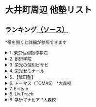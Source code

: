 # 大井町周辺 他塾リスト

## ランキング[（ソース）](https://www.jyukunavi.jp/rank/s1133228.html?gclid=EAIaIQobChMI0ZzTyfyY7wIVGHZgCh3l0gLmEAAYBCAAEgLOn_D_BwE)
*帯を開くと詳細が参照できます

<details>
<summary>1. 東京個別指導学院</summary>

# 東京個別指導学院 大井町教室
*必須項目は★マーク
- [★所在地](#所在地)
- [★大井町教室までのアクセス](#大井町教室までのアクセス)
- [★電話番号](#電話番号)
- [会社概要](#会社概要)
- [★特徴（アピールポイント）](#特徴アピールポイント)
- [大井町教室の進学実績](#大井町教室の指導実績)
- [★口コミ](#口コミ-ソース)
- [★料金詳細](#料金詳細-ソース)

[全体的情報詳細のソース](https://www.kobetsu.co.jp/school/detail/161/)

## 所在地
[〒 140-0014 東京都品川区大井１－１０－３YKビル　５Ｆ](https://www.google.co.jp/maps/place/%E6%9D%B1%E4%BA%AC%E5%80%8B%E5%88%A5%E6%8C%87%E5%B0%8E%E5%AD%A6%E9%99%A2+%E5%A4%A7%E4%BA%95%E7%94%BA%E6%95%99%E5%AE%A4%EF%BC%88%E5%80%8B%E5%88%A5%E6%8C%87%E5%B0%8E%E5%A1%BE%EF%BC%89/@35.6074414,139.7331968,15z/data=!4m5!3m4!1s0x0:0xca5f8bca7d64ed0f!8m2!3d35.6074414!4d139.7331968?hl=ja&shorturl=1)

## 大井町教室までのアクセス
JR大井町駅中央改札を出て右手の階段から1Fへ下りると、正面に「阪急百貨店（大井食品館)」、右方向に「イトーヨーカドー(大井町店)」、その右に東急大井町駅が見えます。東急大井町駅方面に進み、突き当たりを左折して「イトーヨーカドー」に沿って約100m進むとある「YKビル」の5Fが大井町教室です。※1Fに「紳士服のアオキ(大井町駅前店)」があります。

- ＪＲ京浜東北線　大井町駅　西口　徒歩２分
- 東京臨海高速鉄道りんかい線　大井町駅　出口B　徒歩２分
- 東急大井町線　大井町駅　改札口　徒歩２分

## 電話番号
0120-79-3759（月～土：9:30～21:30　日・祝：9:30～21:30）

## 会社概要
### 沿革
株式会社東京個別指導学院は、東京都新宿区に本社を置く、個別指導教育を中心とした教育関連企業。1965年6月、葵商事株式会社の商号をもって設立。1985年、馬場信治氏によって、有限会社日本教育研究会（実質上の存続会社）が設立された。1998年9月、株式の額面を1株50,000円から1株500円に変更するため、葵商事（形式上の存続会社）と合併。同日をもって商号を、株式会社日本教育研究会に変更した。1999年12月15日付けで称号を株式会社日本教育研究会より、株式会社東京個別指導学院に変更した。

### 事業内容
東京個別指導学院は、生徒1人ひとりの「目的別」「能力別」「性格別」に対応した学習指導を行う。個別指導塾事業を中心とし、ベネッセサイエンス教室・ベネッセ文章表現教室事業、CCDnet事業も展開している。

### 経営方針
東京個別指導学院は、成績向上を目的として勉強を教えるだけではなく、子どもたちが学習上の成功体験を積むことにより自信をもち、「やればできるという自信　チャレンジする喜び　夢を持つ事の大切さ　私たちはこの3つの教育理念とホスピタリティをすべての企業活動の基軸とし笑顔あふれる「人の未来」に貢献する」との企業理念に基づいて持続的な企業価値の向上を実現することを基本方針としている。

## 特徴（アピールポイント）
～大井町教室の特徴～
- [伸ばす/指導メソッド]
  - 受験合格も、成績アップも。1人ひとりの目標達成をサポート。
- [導く/学習システム]
  - 学習計画から進捗管理まで。お子さまにぴったりの学び方をご提案。
- [支える/サポート体制]
  - 通いやすい、学びやすい。自由度の高い通塾スタイル＆学習環境。

～大井町教室の特徴（詳細）～
- [特徴1]
  - あなたが勉強したいときにいつでも使える自習室完備！ 自習スペースは開校時であれば、 いつでも使えて質問もできます。
  - 「授業は週2日 + 自習週4日」で毎日来るという生徒さんも沢山いらっしゃいます。　利用時間に関しましてはお気軽にご相談ください。 
- [特徴2]
  - あなたが選んだ先生だから、やる気もUPします。
  - 東京個別なら先生が選べる、担当講師制度があります！ 「やる気」には講師との相性が大事です。 学校や今までの塾の先生で「合わないなぁ」と感じた経験はありませんか？
  - 東京個別なら受験までの信頼できるあなたのパートナーを指名することが可能です。 分からないところはもちろん、勉強の方法や過去問題・弱点の分析など、あなたの選んだ担当の先生が親身に対応してくれるので、もうあなたは受験やテストまで「一人じゃありません」。
  - また、東京個別なら選べる講師、選べる日程なので、部活動との両立も可能です。
- [特徴3]
  - あなたの夢や目標に合わせた、あなただけの授業を提供します。
  - 先生が用意する授業をただ進めるだけでなく、学校の授業でわからなかったところや宿題の質問にもお答えします。
  - 勉強方法や進め方、持っている特徴や癖は人それぞれ違います。あなたにピッタリな勉強法で自信をつけませんか？
- [特徴4]
  - あなたの夢が加速する！個別 × 映像授業＜V - style＞で3倍の効率のより学習スピードを実現！
  - 映像授業については「見っぱなし」「やりっぱなし」という不安や問題点をイメージされる方も多いのではありませんか？？　しかし、東京個別指導学院の映像授業＜V - style＞は違います！
  - 映像を見るだけではなく、専門の問題集と合わせて【高速演習】が可能となり、利用状況や理解状況の把握、【進捗管理】を行う面談も毎週実施いたします。
  - しかも自宅や学校、教室で24時間好きな時に何度も見られる手軽さ。お持ちのPCやスマートフォンからも視聴が可能だからいつでも見られます。


～安心して通える、快適に過ごせる充実の学習環境～
- 無料で使用できる自習席。集中しやすいと評判です。
- 対応テキストは十分な種類・量を準備。お子さまの課題や目標に合わせて対応していきます。
- 大井町教室近隣の学校情報を把握。行事や定期テストにしっかりと対応しています。

～高校生・中学生・小学生 目的別メニュー～  
[高校生]  
1人ひとりの目標にぴったりの対策を。
- 大学受験対策
- 定期テスト対策
- 推薦対策
- 英語資格検定対策
- 内部進学対策

[中学生]  
志望校合格、成績アップ、1人ひとりの目標に完全対応。
- 高校受験対策
- 私立中補修・内部進学
- 定期テスト対策
- 英語検定対策

[小学生]  
1人ひとりの学びを伸ばす、目的別学習プラン。
- 中学受験対策
- 英語対策
- 中学入学準備
- 小学校サポート



## 大井町教室の指導実績
[高校]  
-公立-  
日比谷高等学校、小山台高等学校、国際高等学校、三田高等学校、目黒高等学校、雪谷高等学校、つばさ総合高等学校、世田谷総合高等学校、美原高等学校、桜町高等学校、大崎高等学校、八潮高等学校、太田桜台高等学校、田園調布高等学校、広尾高等学校、上野高等学校、両国高等学校、桜修館中等教育学校

-国立・私立-  
かえつ有明高等学校、学習院高等科、駒澤大学高等学校、慶應義塾高等学校、香蘭女学校高等科、女子聖学院高等学校、森村学園高等部、杉並学院高等学校、正則高等学校、青陵高等学校、川村高等学校、多摩大学目黒高等学校、大原学園高等学校、東海大学付属高輪台高等学校、日本大学豊山女子高等学校、朋友学院高等学校、立正大学付属立正高等学校、雙葉高等学校、國學院高等学校

[中学校]  
-公立-  
小石川中等教育学校、桜修館中等教育学校、伊藤学園、日野学園、品川学園中学校、八潮学園中学校、港南中学校、大崎中学校、浜川中学校、東海中学校、戸越中学校

-国立・私立-  
開成中学校、桜蔭中学校、高輪中学校、青陵中学校、東京女学館中学校、多摩大学目黒中学校、安田学園中学校、八雲学園中学校、トキワ松学園中学校、学習院女子中等科、立正大学付属立正中学校、大妻中学校、帝京中学校、本郷中学校

[小学校]  
-公立-  
豊葉の杜学園小学校、立川小学校、伊藤学園小学校、品川学園小学校、日野学園、城南第二小学校、御殿山小学校、馬込第三小学校、台場小学校、戸越小学校、港南小学校

-国立・私立-  
立教小学校、学習院初等科、小野学園小学校、昭和女子大学付属昭和小学校、新渡戸文化小学校

## 口コミ [(ソース)](https://www.jyukunavi.jp/hyouban/blist/k31696.html)

### 料金
- 特に不満はないです。指導料と会員管理費が別になっておりわかりやすいと思います。
- 料金は個別抗議なので、多少高くても仕方ないと思ってますが、安くはないです。
- １対２(違う学年の学生が一人の先生に教えてもらう)なので、料金が高くなるかとはわかりますが、やはり、割高感はあります。
- 高すぎるというわけではないかもしれませんが、やはり高いです。
- 料金は高いと思いますが、個別指導なので仕方ない部分もあるとは思います。
- 個別なので仕方ないとは思いますが高いと思います。
- 個別なので料金は高いです。受験期には料金も更に上がりますが、その分親の要望にも応じてくれるので良いかと思います。

### 講師
- まだ三回なので判断に難しいが、ネガティヴな印象なく、保護者としては信頼しています。穏やかに接してくださっているようで、本人も安心して受けています。
- 個別に指導してくださるので、講師との相性は大きくなってしまうのですが、今のところ大きな問題はないので。
- とても信頼てきる先生と、そうでない先生がいらっしゃいます。
- とても良い先生もいれば、普通レベルの先生もいました。
- 講師が優秀でレベルが高かったです。細やかな指導が良かったです。
- 講師が優秀でレベルが高く、熱心な指導が良かった。成績も上がった。
- 同じ先生にお願いすると講習期間のコマ数が多い時に予定が合わない
- 楽しく取り組めているようです。まだ３回しか行ってないのですが、初回の感想では、「楽しかった！」といってくれて、安心しました。国語は、読むことに対する抵抗感が大きいので、一筋縄ではいかないかと思っています。
- 適切に指導していただいているようです。わかりやすいとのことです
- 受験前の子どもの気持ちに寄り添って下さる大学生の先生がおられた事が良かった。もう1人の先生には沢山問題を解かされ、暇な時間がないくらい時間内はみっちり勉強に集中できるようです。子どもの満足度は高いです。

### カリキュラム
- 今のところシラバス的なものは無いので、計画内容は知りたいです。計画設定のタイミングなど含めて詳しく知りたいです。本人にもその計画を理解してそれに向かって、学習習慣を身につけて欲しいです。
- 個別指導なので、カルキュラムなどは、教室授業よりはいくらかは生徒に合わせてもらえるようだ。
- 個別指導なので、その学生に合ったカリキュラムを組んでくださいます。
- 本人にあったカリキュラムや教材を相談して決めてくださったので良かったと思います。
- 一人一人にあった教材を見つけていただき、無理のないカリキュラムを組んでもらいました。
- 個人に合ったものを用意してもらいました。また、季節講習も細かな計画のもと進めていただきました。
- 教材は必要なものだけを購入（書店で購入）するのでレベル的にも使いやすさも子供に合うもので勉強できます。
- 個別のためカリキュラムは自由にできるところが良い点だと思います。
- 個人指導なので、希望する内容を伝えられる点が良いと思います。

### 塾の外環境
- 自宅から近い場所で検討していたので交通の便は問題ありません。治安もそう悪くはないと思ってます。
- 駅前のやや人通りの多い場所にあり、夜でも危険は少ないと思います。ただ、時間帯によっては酔っぱらいもいます。
- 駅前で便利な立地ですが、居酒屋なども多く少し不安はありました。
- 駅前で便利な立地でした。小腹が空いた時には、近くに買いに行ける店もあります。
- 駅前にあるので交通の便は良かったです。また、夜遅い授業の後でも明るい道で帰路につけたので、安心できました。
- 駅から近く、近くに大型スーパーもあり人通りも多いので安全で便利です。

### 塾の内環境
- 塾内の環境整備は悪くはないが、充実しているかどうかは何ともいえないです。
- 入り口の新型コロナウイルス対策などは、十分だと思いました。
- 室内は明るくきれいな環境です。自習室があり、授業のない日も使わせてもらえました。
- 教室内はとても明るくきれいで、勉強にも集中できる環境だったと思います。
- 清潔感があり、静かな環境が整っていると感じました。自習するのにも良いと思います。
- 清潔感はありました。勉強をする環境としては、申し分なく感じました。
- 綺麗で静かで整理整頓されているので集中して勉強が出来る環境にあると思います。
- 落ち着いた雰囲気で勉強にとりくめるようですが、長時間で、足が伸ばせないのが苦しいとのこと。見学のときに、授業する場所の狭さは気になりました。
- 清潔で綺麗にされているようです。とくに問題は見当たりません。電車が近いのですが気になりませんでした。
- 広く、明るく、活気ある受付や室内。自習スペースは狭そうだが、なんとかやっているようです。

## 料金詳細 [(ソース)](https://jyukumiru.com/columns/articles/5112)
- 費用の内訳は授業料と設備費で、入会費・年会費は無料
- 東京個別指導学院に通塾すると、授業料に加えて、月額3024円の設備費がかかります。ほかの塾とは違い、入会費や年会費は無料です。ただし、入会時に授業料2ヶ月分を事前に振り込む必要があります。

### 小学生
下記は、月額制である東京個別指導学院の料金を1ヶ月が4週間として考えて算出した、60分当たりの料金です。  
また、本来の授業z間に対する月額料金は、括弧内に記載しています。
東京個別指導学院では、小学1年生から通塾が可能です。授業時間については、小学3年生までは1コマが50分となります。  
週の通塾回数は、勉強の進捗度などに応じて、自由に選択して受講できます。  
小学4年生と小学5年生は、選択する通塾回数とコースが同じであれば、料金は同じです。週の通塾回数が増えた際も、同額ずつ増えていく仕組みです。

1. 講師：生徒 = 1：1（エクセレントコース）  

|学年|年額 / 月額|60分あたり（週1回 / 週2回）|
:---: | :---: | :---: 
|～小学3年生|週1回：約326,592円 / 約27,216円（50分）<br>週2回：約575,424円 / 約47,952円（50分）|週1回：約5,103円（60分あたり）<br>週2回：約3,596円（60分あたり）| 
|小学4・5年生|週1回：約408,240円 / 約34,020円（80分）<br>週2回：約719,280円 / 約59,940円（80分）|週1回：約6,378円（60分あたり）<br>週2回：約2,809円（60分あたり）|
|小学6年生|週1回：約414,720円 / 約34,560円（80分）<br>週2回：約725,760円 / 約60,480円（80分）|週1回：約6,480円（60分あたり）<br>週2回：約2,835円（60分あたり）|

2. 講師：生徒 = 1：2

|学年|年額 / 月額|60分あたり（週1回 / 週2回）|
:---: | :---: | :---: 
|～小学3年生|週1回：約217,728円 / 約18,144円（50分）<br>週2回：約360,804円 / 約30,067円（50分）|週1回：約5,443円（60分あたり）<br>週2回：約2,255円（60分あたり）| 
|小学4・5年生|週1回：約272,160円 / 約22,680円（80分）<br>週2回：約451,008円 / 約37,584円（80分）|週1回：約4,252円（60分あたり）<br>週2回：約1,761円（60分あたり）|
|小学6年生|週1回：約277,344円 / 約23,112円（80分）<br>週2回：約458,784円 / 約38,232円（80分）|週1回：約4,333円（60分あたり）<br>週2回：約1,792円（60分あたり）|

### 中学生
次に、中学生の料金をご紹介します。以下の60分あたりの料金は、月額制である東京個別指導学院の料金を1ヶ月が4週間として考えて算出したものです。  
中学生の場合、東京個別指導学院では、全学年とも1回の授業時間は80分です。そのため、本来の授業時間に対する月額料金は、括弧内に記載しています。  


1. 講師：生徒 = 1：1（エクセレントコース）

|学年|年額 / 月額|60分あたり（週1回 / 週2回）|
:---: | :---: | :---: 
|中学1・2年生|週1回：約414,720円 / 約34,560円（80分）<br>週2回：約725,760円 / 約60,480円（80分）|週1回：約6,480円（60分あたり）<br>週2回：約2,835円（60分あたり）| 
|中学3年生|週1回：約438,048円 / 約36,504円（80分）<br>週2回：約749,088円 / 約62,424円（80分）|週1回：約6,844円（60分あたり）<br>週2回：約2,926円（60分あたり）|

2. 講師：生徒 = 1：2


|学年|年額 / 月額|60分あたり（週1回 / 週2回）|
:---: | :---: | :---: 
|中学1・2年生|週1回：約277,344円 / 約23,112円（80分）<br>週2回：約458,784円 / 約38,232円（80分）|週1回：約4,333円（60分あたり）<br>週2回：約1,792円（60分あたり）| 
|中学3年生|週1回：約298,080円 / 約24,840円（80分）<br>週2回：約479,520円 / 約39,960円（80分）|週1回：約4,657円（60分あたり）<br>週2回：約1,873円（60分あたり）|


### 高校生・浪人生
高校生、もしくは浪人生が、東京個別指導学院に通塾した際の、60分あたりの料金を紹介。  
60分あたりの料金は、月額制である東京個別指導学院の料金を、1ヶ月が4習慣として考えて算出しました。  
さらに、高校生や浪人生の場合、東京個別指導学院では、全学年ともに1回の授業時間は80分です。  
そのため、本来の授業時間に対する月額料金は、括弧内に記載しています。

1. 講師：生徒 = 1：1（エクセレントコース）

|学年|年額 / 月額|60分あたり（週1回 / 週2回）|
:---: | :---: | :---: 
|高校1・2年生|週1回：約453,600円 / 約37,800円（80分）<br>週2回：約764,640円 / 約63,720円（80分）|週1回：約7,087円（60分あたり）<br>週2回：約2,986円（60分あたり）| 
|高校3年生・浪人生|週1回：約474,336円 / 約39,528円（80分）<br>週2回：約798,336円 / 約66,528円（80分）|週1回：約7,411円（60分あたり）<br>週2回：約3,118円（60分あたり）|


2. 講師：生徒 = 1：2

|学年|年額 / 月額|60分あたり（週1回 / 週2回）|
:---: | :---: | :---: 
|高校1・2年生|週1回：約313,632円 / 約26,136円（80分）<br>週2回：約497,664円 / 約41,472円（80分）|週1回：約4,900円（60分あたり）<br>週2回：約1,944円（60分あたり）| 
|高校3年生・浪人生|週1回：約329,184円 / 約27,432円（80分）<br>週2回：約528,768円 / 約44,064円（80分）|週1回：約5,143円（60分あたり）<br>週2回：約2,065円（60分あたり）|

### 特別講習の料金
東京個別指導学院では、春・夏・冬の年3回、特別講習期間があり、通常よりも安く授業を追加できます。  
春・夏・冬の特別講習期間ごとでは、追加料金は変わりません。ただし、東京個別指導学院では、生徒一人一人でカリキュラムが違い、教室によっても料金が異なる可能性がある。

- 小学生

|学年|1:1（60分あたり）|1：2（60分あたり）|
:---: | :---: | :---: 
|〜小学3年生|約5,184円（60分あたり）<br>約4,320円（50分あたり）|約2,851円（60分あたり）<br>約2,376円（50分あたり）| 
|小学4・5・6年生|約4,050円（60分あたり）<br>約5,400円（80分あたり）|約2,592円（60分あたり）<br>約3,456円（80分あたり）|

- 中学生

|学年|1:1（60分あたり）|1：2（60分あたり）|
:---: | :---: | :---: 
|中学1・2年生|約4,050円（60分あたり）<br>約5,400円（80分あたり）|約2,673円（60分あたり）<br>約3,564円（80分あたり）| 
|中学3年生|約4,050円（60分あたり）<br>約5,400円（80分あたり）|約2,835円（60分あたり）<br>約3,780円（80分あたり）|

- 高校生

|学年|1:1（60分あたり）|1：2（60分あたり）|
:---: | :---: | :---: 
|高校1・2年生|約4,252円（60分あたり）<br>約5,670円（80分あたり）|約2,835円（60分あたり）<br>約3,780円（80分あたり）| 
|高校3年生・浪人生|約4,455円（60分あたり）<br>約5,940円（80分あたり）|約2,916円（60分あたり）<br>約3,888円（80分あたり）|

</details>

<details>
<summary>2. 創研学院</summary>

*必須項目は★マーク
- [★所在地](#所在地)
- [★大井町教室までのアクセス](#大井町教室までのアクセス)
- [★電話番号](#電話番号)
- [会社概要](#会社概要)
- [★特徴（アピールポイント）](#特徴アピールポイント)
- [大井町教室の進学実績](#大井町教室の指導実績)
- [★口コミ](#口コミ-ソース)
- [★料金詳細](#料金詳細-ソース)

[全体的情報詳細のソース](https://www.souken-gakuin.com/cms/ooimachi)

## 所在地
[〒140-0011　品川区東大井5丁目17‐2 林ビル 3F･4F](https://www.google.com/maps/d/viewer?mid=1fN35_Wcha-_hUZt0EVkf0C6_Sy97S8fY&hl=ja&ll=35.60687330000002%2C139.7354858&z=11)  
(*[Google Map](https://www.google.com/maps/dir//35.6068733,139.7354858/@35.6069185,139.7355739,19.21z))

## 大井町教室までのアクセス

- JR線　大井町駅
- 東急線　大井町駅
- りんかい線　大井町駅

各駅から徒歩1分

## 電話番号
|種類|番号|
--- | ---
|フリーダイアル|0120-773-169|
|電話番号|03-3450-7170|
|FAX番号|03-3450-8866|

## 会社概要
### 企業理念
私たちは学習する人々に学習の手助けとなるサービス、情報、モノを提供し、喜ばれることで社会に貢献します。  
このことを通じて私たちは、自分の生活を豊かにし、満足できる生き方を各人が創造することを目指します。

1. お客様への感謝
2. 時代への挑戦
3. 仲間への共感

### 経営方針
1. 「地域No1の好感を持たれる塾づくり」  
これが私たちの当面の行動目標です。  
清潔で整理整頓された学習環境、お客様（生徒・保護者）第一主義に徹するサービスが大前提です。  
より好感を持たれ、より信頼感を増すために自分は何をどうするか。  
自分で考え、自分で行動する人がヒューマン・ブレーンの社員です。  

2. わが社は一定の規律を持った「個人塾」「個人経営者」の集合体でもあります。授業や生徒指導・校舎運営のための知識・技術の向上はもちろん、自らの判断力を高め、素早く行動に移せる強い集団を目指します。

</details>

<details>
<summary>3. 栄光の個別ビザビ</summary>


</details>

<details>
<summary>4. 栄光ゼミナール</summary>


</details>

<details>
<summary>5．【武田塾】</summary>


</details>

<details>
<summary>6. トーマス（TOMAS） *大森校</summary>


</details>

<details>
<summary>7. E-style</summary>


</details>

<details>
<summary>8. Liv.Teach</summary>


</details>

<details>
<summary>9. 学研マナビア *大森校</summary>


</details>

